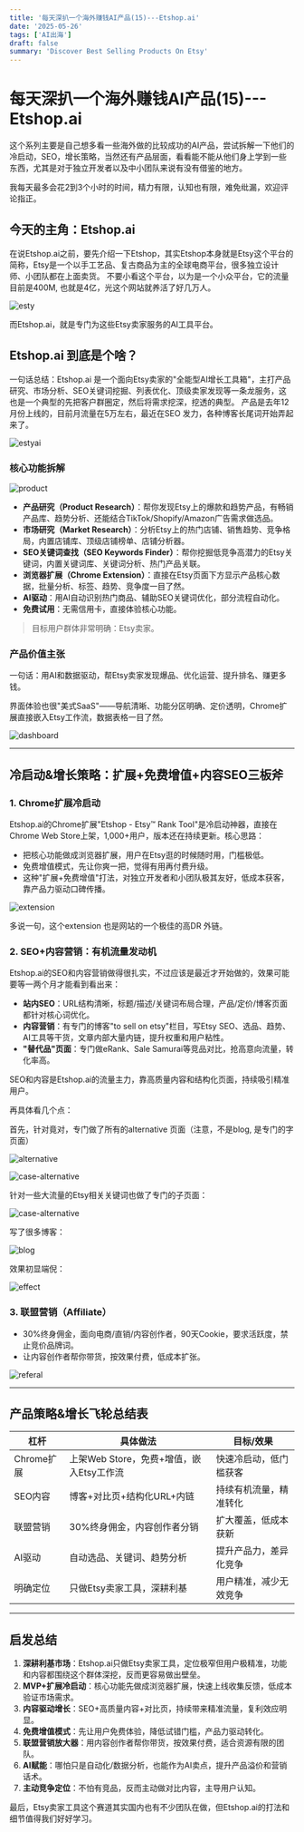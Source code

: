 ```yaml
---
title: '每天深扒一个海外赚钱AI产品(15)---Etshop.ai'
date: '2025-05-26'
tags: ['AI出海']
draft: false
summary: 'Discover Best Selling Products On Etsy'
---
```


# 每天深扒一个海外赚钱AI产品(15)---Etshop.ai

这个系列主要是自己想多看一些海外做的比较成功的AI产品，尝试拆解一下他们的冷启动，SEO，增长策略，当然还有产品层面，看看能不能从他们身上学到一些东西，尤其是对于独立开发者以及中小团队来说有没有借鉴的地方。

我每天最多会花2到3个小时的时间，精力有限，认知也有限，难免纰漏，欢迎评论指正。

## 今天的主角：Etshop.ai

在说Etshop.ai之前，要先介绍一下Etshop，其实Etshop本身就是Etsy这个平台的简称，Etsy是一个以手工艺品、复古商品为主的全球电商平台，很多独立设计师、小团队都在上面卖货。
不要小看这个平台，以为是一个小众平台，它的流量目前是400M, 也就是4亿，光这个网站就养活了好几万人。

![esty](/static/images/15-esty/esty.png)

而Etshop.ai，就是专门为这些Etsy卖家服务的AI工具平台。

## Etshop.ai 到底是个啥？

一句话总结：Etshop.ai 是一个面向Etsy卖家的"全能型AI增长工具箱"，主打产品研究、市场分析、SEO关键词挖掘、列表优化、顶级卖家发现等一条龙服务，这也是一个典型的先把客户群圈定，然后将需求挖深，挖透的典型。
产品是去年12月份上线的，目前月流量在5万左右，最近在SEO 发力，各种博客长尾词开始弄起来了。

![estyai](/static/images/15-esty/estyai.png)


### 核心功能拆解

![product](/static/images/15-esty/product.png)

- **产品研究（Product Research）**：帮你发现Etsy上的爆款和趋势产品，有畅销产品库、趋势分析、还能结合TikTok/Shopify/Amazon广告需求做选品。
- **市场研究（Market Research）**：分析Etsy上的热门店铺、销售趋势、竞争格局，内置店铺库、顶级店铺榜单、店铺分析器。
- **SEO关键词查找（SEO Keywords Finder）**：帮你挖掘低竞争高潜力的Etsy关键词，内置关键词库、关键词分析、热门产品关联。
- **浏览器扩展（Chrome Extension）**：直接在Etsy页面下方显示产品核心数据，批量分析、标签、趋势、竞争度一目了然。
- **AI驱动**：用AI自动识别热门商品、辅助SEO关键词优化，部分流程自动化。
- **免费试用**：无需信用卡，直接体验核心功能。

> 目标用户群体非常明确：Etsy卖家。

### 产品价值主张

一句话：用AI和数据驱动，帮Etsy卖家发现爆品、优化运营、提升排名、赚更多钱。

界面体验也很"美式SaaS"——导航清晰、功能分区明确、定价透明，Chrome扩展直接嵌入Etsy工作流，数据表格一目了然。

![dashboard](/static/images/15-esty/dashboard.png)

---

## 冷启动&增长策略：扩展+免费增值+内容SEO三板斧

### 1. Chrome扩展冷启动

Etshop.ai的Chrome扩展"Etshop - Etsy™ Rank Tool"是冷启动神器，直接在Chrome Web Store上架，1,000+用户，版本还在持续更新。核心思路：

- 把核心功能做成浏览器扩展，用户在Etsy逛的时候随时用，门槛极低。
- 免费增值模式，先让你爽一把，觉得有用再付费升级。
- 这种"扩展+免费增值"打法，对独立开发者和小团队极其友好，低成本获客，靠产品力驱动口碑传播。

![extension](/static/images/15-esty/extension.png)

多说一句，这个extension 也是网站的一个极佳的高DR 外链。

### 2. SEO+内容营销：有机流量发动机

Etshop.ai的SEO和内容营销做得很扎实，不过应该是最近才开始做的，效果可能要等一两个月才能看到看出来：

- **站内SEO**：URL结构清晰，标题/描述/关键词布局合理，产品/定价/博客页面都针对核心词优化。
- **内容营销**：有专门的博客"to sell on etsy"栏目，写Etsy SEO、选品、趋势、AI工具等干货，文章内部大量内链，提升权重和用户粘性。
- **"替代品"页面**：专门做eRank、Sale Samurai等竞品对比，抢高意向流量，转化率高。

SEO和内容是Etshop.ai的流量主力，靠高质量内容和结构化页面，持续吸引精准用户。

再具体看几个点：

首先，针对竟对，专门做了所有的alternative 页面（注意，不是blog, 是专门的字页面）

![alternative](/static/images/15-esty/alternative.png)

![case-alternative](/static/images/15-esty/case-alternative.png)

针对一些大流量的Etsy相关关键词也做了专门的子页面：

![case-alternative](/static/images/15-esty/case-alternative.png)

写了很多博客：

![blog](/static/images/15-esty/blog.png)

效果初显端倪：

![effect](/static/images/15-esty/effect.png)

### 3. 联盟营销（Affiliate）

- 30%终身佣金，面向电商/直销/内容创作者，90天Cookie，要求活跃度，禁止竞价品牌词。
- 让内容创作者帮你带货，按效果付费，低成本扩张。

![referal](/static/images/15-esty/referal.png)

---

## 产品策略&增长飞轮总结表

| 杠杆         | 具体做法                                   | 目标/效果                     |
|--------------|--------------------------------------------|-------------------------------|
| Chrome扩展   | 上架Web Store，免费+增值，嵌入Etsy工作流   | 快速冷启动，低门槛获客         |
| SEO内容      | 博客+对比页+结构化URL+内链                 | 持续有机流量，精准转化         |
| 联盟营销     | 30%终身佣金，内容创作者分销                 | 扩大覆盖，低成本获新           |
| AI驱动       | 自动选品、关键词、趋势分析                  | 提升产品力，差异化竞争         |
| 明确定位     | 只做Etsy卖家工具，深耕利基                  | 用户精准，减少无效竞争         |

---

## 启发总结

1. **深耕利基市场**：Etshop.ai只做Etsy卖家工具，定位极窄但用户极精准，功能和内容都围绕这个群体深挖，反而更容易做出壁垒。
2. **MVP+扩展冷启动**：核心功能先做成浏览器扩展，快速上线收集反馈，低成本验证市场需求。
3. **内容驱动增长**：SEO+高质量内容+对比页，持续带来精准流量，复利效应明显。
4. **免费增值模式**：先让用户免费体验，降低试错门槛，产品力驱动转化。
5. **联盟营销放大器**：用内容创作者帮你带货，按效果付费，适合资源有限的团队。
6. **AI赋能**：哪怕只是自动化/数据分析，也能作为AI卖点，提升产品溢价和营销话术。
7. **主动竞争定位**：不怕有竞品，反而主动做对比内容，主导用户认知。

最后，Etsy卖家工具这个赛道其实国内也有不少团队在做，但Etshop.ai的打法和细节值得我们好好学习。
